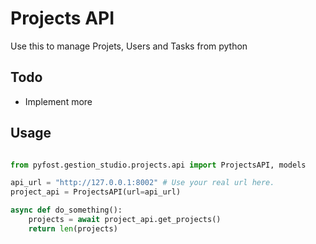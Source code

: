 # Projects API

Use this to manage Projets, Users and Tasks from python

## Todo
- Implement more 

## Usage

```python

from pyfost.gestion_studio.projects.api import ProjectsAPI, models

api_url = "http://127.0.0.1:8002" # Use your real url here.
project_api = ProjectsAPI(url=api_url)

async def do_something():
    projects = await project_api.get_projects()
    return len(projects)

```
